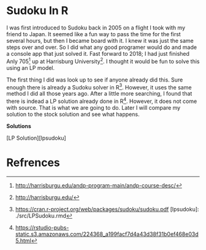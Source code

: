 # Sudoku In R

I was first introduced to Sudoku back in 2005 on a flight I took with my friend to Japan. It seemed like a fun way to pass the time for the first several hours, but then I became board with it. I knew it was just the same steps over and over. So I did what any good programer would do and made a console app that just solved it. Fast forward to 2018; I had just finished Anly 705[^anly] up at Harrisburg University[^hu]. I thought it would be fun to solve this using an LP model.

The first thing I did was look up to see if anyone already did this. Sure enough there is already a Sudoku solver in R[^sudokur]. However, it uses the same method I did all those years ago. After a little more searching, I found that there is indead a LP solution already done in R[^lpsudoku]. However, it does not come with source. That is what we are going to do. Later I will compare my solution to the stock solution and see what happens.

**Solutions**

[LP Solution][lpsudoku]

# Refrences

[^anly]: http://harrisburgu.edu/andp-program-main/andp-course-desc/
[^hu]: http://harrisburgu.edu/
[^lpsudoku]: https://rstudio-pubs-static.s3.amazonaws.com/224368_a199facf7d4a43d38f31b0ef468e03d5.html
[^sudokur]: https://cran.r-project.org/web/packages/sudoku/sudoku.pdf
[lpsudoku]: ./src/LPSudoku.rmd